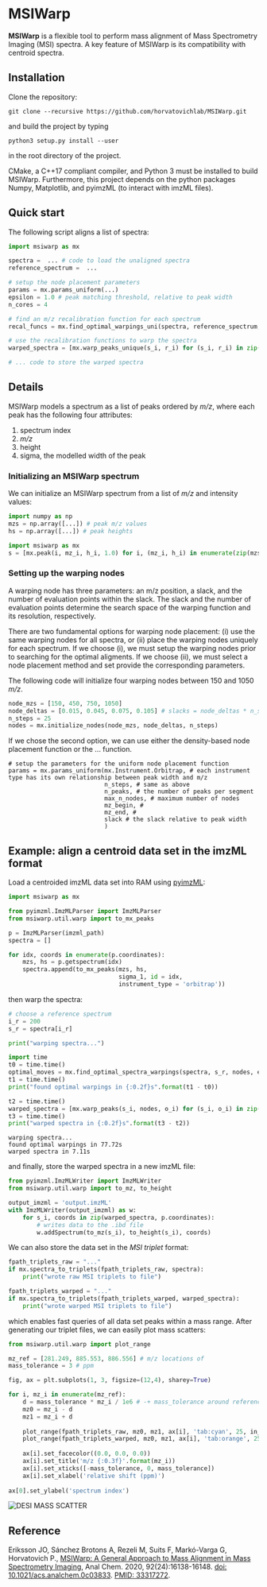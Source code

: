 # MSIWarp
**MSIWarp** is a flexible tool to perform mass alignment of Mass Spectrometry Imaging (MSI) spectra. A key feature of MSIWarp is its compatibility with centroid spectra.

## Installation
Clone the repository:
```
git clone --recursive https://github.com/horvatovichlab/MSIWarp.git
```
and build the project by typing
```
python3 setup.py install --user
```
in the root directory of the project.

CMake, a C++17 compliant compiler, and Python 3 must be installed to build MSIWarp. Furthermore, this project depends on the python packages Numpy, Matplotlib, and pyimzML (to interact with imzML files).

## Quick start
The following script aligns a list of spectra:
```python
import msiwarp as mx

spectra =  ... # code to load the unaligned spectra
reference_spectrum =  ... 

# setup the node placement parameters
params = mx.params_uniform(...)
epsilon = 1.0 # peak matching threshold, relative to peak width
n_cores = 4

# find an m/z recalibration function for each spectrum
recal_funcs = mx.find_optimal_warpings_uni(spectra, reference_spectrum, params, epsilon, n_cores)

# use the recalibration functions to warp the spectra
warped_spectra = [mx.warp_peaks_unique(s_i, r_i) for (s_i, r_i) in zip(spectra, recal_funcs)

# ... code to store the warped spectra

```

## Details
MSIWarp models a spectrum as a list of peaks ordered by *m/z*, where each peak has the following four attributes: 
1. spectrum index
2. *m/z*
3. height
4. sigma, the modelled width of the peak

### Initializing an MSIWarp spectrum
We can initialize an MSIWarp spectrum from a list of *m/z* and intensity values:
```python
import numpy as np
mzs = np.array([...]) # peak m/z values
hs = np.array([...]) # peak heights

import msiwarp as mx
s = [mx.peak(i, mz_i, h_i, 1.0) for i, (mz_i, h_i) in enumerate(zip(mzs, hs))]
```

### Setting up the warping nodes
A warping node has three parameters: an m/z position, a slack, and the number of evaluation points within the slack. The slack and the number of evaluation points determine the search space of the warping function and its resolution, respectively.

There are two fundamental options for warping node placement: (i) use the same warping nodes for all spectra, or (ii) place the warping nodes uniquely for each spectrum. If we choose (i), we must setup the warping nodes prior to searching for the optimal aligments. If we choose (ii), we must select a node placement method and set provide the corresponding parameters. 

The following code will initialize four warping nodes between 150 and 1050 *m/z*. 
```python
node_mzs = [150, 450, 750, 1050]
node_deltas = [0.015, 0.045, 0.075, 0.105] # slacks = node_deltas * n_steps
n_steps = 25 
nodes = mx.initialize_nodes(node_mzs, node_deltas, n_steps)
```

If we chose the second option, we can use either the density-based node placement function or the ... function.
```
# setup the parameters for the uniform node placement function
params = mx.params_uniform(mx.Instrument.Orbitrap, # each instrument type has its own relationship between peak width and m/z
                           n_steps, # same as above
                           n_peaks, # the number of peaks per segment
                           max_n_nodes, # maximum number of nodes
                           mz_begin, # 
                           mz_end, #
                           slack # the slack relative to peak width
                           )
```

## Example: align a centroid data set in the imzML format
Load a centroided imzML data set into RAM using [pyimzML](https://github.com/alexandrovteam/pyimzML):

```python
import msiwarp as mx

from pyimzml.ImzMLParser import ImzMLParser
from msiwarp.util.warp import to_mx_peaks

p = ImzMLParser(imzml_path)
spectra = []

for idx, coords in enumerate(p.coordinates):
    mzs, hs = p.getspectrum(idx)    
    spectra.append(to_mx_peaks(mzs, hs,
                               sigma_1, id = idx,
                               instrument_type = 'orbitrap'))

```

then warp the spectra:

```python
# choose a reference spectrum
i_r = 200
s_r = spectra[i_r]

print("warping spectra...")

import time
t0 = time.time()
optimal_moves = mx.find_optimal_spectra_warpings(spectra, s_r, nodes, epsilon)
t1 = time.time()
print("found optimal warpings in {:0.2f}s".format(t1 - t0))

t2 = time.time()
warped_spectra = [mx.warp_peaks(s_i, nodes, o_i) for (s_i, o_i) in zip(spectra, optimal_moves)]
t3 = time.time()
print("warped spectra in {:0.2f}s".format(t3 - t2))
```

    warping spectra...
    found optimal warpings in 77.72s
    warped spectra in 7.11s

and finally, store the warped spectra in a new imzML file:

```python
from pyimzml.ImzMLWriter import ImzMLWriter
from msiwarp.util.warp import to_mz, to_height

output_imzml = 'output.imzML'
with ImzMLWriter(output_imzml) as w:
    for s_i, coords in zip(warped_spectra, p.coordinates):
        # writes data to the .ibd file
        w.addSpectrum(to_mz(s_i), to_height(s_i), coords)
```

We can also store the data set in the *MSI triplet* format:
```python
fpath_triplets_raw = "..."
if mx.spectra_to_triplets(fpath_triplets_raw, spectra):
    print("wrote raw MSI triplets to file")

fpath_triplets_warped = "..."
if mx.spectra_to_triplets(fpath_triplets_warped, warped_spectra):
    print("wrote warped MSI triplets to file")
```
which enables fast queries of all data set peaks within a mass range. After generating our triplet files, we can easily plot mass scatters:

```python
from msiwarp.util.warp import plot_range

mz_ref = [281.249, 885.553, 886.556] # m/z locations of 
mass_tolerance = 3 # ppm

fig, ax = plt.subplots(1, 3, figsize=(12,4), sharey=True)

for i, mz_i in enumerate(mz_ref):
    d = mass_tolerance * mz_i / 1e6 # -+ mass_tolerance around reference mass 
    mz0 = mz_i - d
    mz1 = mz_i + d    
    
    plot_range(fpath_triplets_raw, mz0, mz1, ax[i], 'tab:cyan', 25, in_ppm=True)
    plot_range(fpath_triplets_warped, mz0, mz1, ax[i], 'tab:orange', 25, in_ppm=True)
    
    ax[i].set_facecolor((0.0, 0.0, 0.0))
    ax[i].set_title('m/z {:0.3f}'.format(mz_i))
    ax[i].set_xticks([-mass_tolerance, 0, mass_tolerance])
    ax[i].set_xlabel('relative shift (ppm)')
    
ax[0].set_ylabel('spectrum index')
```

![DESI MASS SCATTER](/docs/mass_scatter_desi.png)

## Reference
Eriksson JO, Sánchez Brotons A, Rezeli M, Suits F, Markó-Varga G, Horvatovich P., [MSIWarp: A General Approach to Mass Alignment in Mass Spectrometry Imaging](https://pubs.acs.org/doi/abs/10.1021/acs.analchem.0c03833), Anal Chem. 2020, 92(24):16138-16148. [doi: 10.1021/acs.analchem.0c03833](https://pubs.acs.org/doi/abs/10.1021/acs.analchem.0c03833). [PMID: 33317272](https://pubmed.ncbi.nlm.nih.gov/33317272/).
